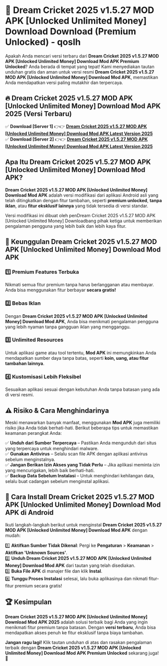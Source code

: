 # 🎯 Dream Cricket 2025 v1.5.27 MOD APK [Unlocked Unlimited Money] Download  Download (Premium Unlocked) -  qoslh

Apakah Anda mencari versi terbaru dari **Dream Cricket 2025 v1.5.27 MOD APK [Unlocked Unlimited Money] Download Mod APK Premium Unlocked**? Anda berada di tempat yang tepat! Kami menyediakan tautan unduhan gratis dan aman untuk versi resmi **Dream Cricket 2025 v1.5.27 MOD APK [Unlocked Unlimited Money] Download Mod APK**, memastikan Anda mendapatkan versi paling mutakhir dan terpercaya.

## 🔥 Dream Cricket 2025 v1.5.27 MOD APK [Unlocked Unlimited Money] Download Mod APK 2025 (Versi Terbaru)

✅ **Download [Server 1]** 👉👉 [**Dream Cricket 2025 v1.5.27 MOD APK [Unlocked Unlimited Money] Download Mod APK Latest Version 2025**](https://momento.my/?title=Dream_Cricket_2025_v1.5.27_MOD_APK_[Unlocked_Unlimited_Money]_Download)  
✅ **Download [Server 2]** 👉👉 [**Dream Cricket 2025 v1.5.27 MOD APK [Unlocked Unlimited Money] Download Mod APK Latest Version 2025**](https://momento.my/?title=Dream_Cricket_2025_v1.5.27_MOD_APK_[Unlocked_Unlimited_Money]_Download)  

## Apa Itu Dream Cricket 2025 v1.5.27 MOD APK [Unlocked Unlimited Money] Download Mod APK?

**Dream Cricket 2025 v1.5.27 MOD APK [Unlocked Unlimited Money] Download Mod APK** adalah versi modifikasi dari aplikasi Android asli yang telah ditingkatkan dengan fitur tambahan, seperti **premium unlocked**, **tanpa iklan**, atau **fitur eksklusif lainnya** yang tidak tersedia di versi standar.

Versi modifikasi ini dibuat oleh penDream Cricket 2025 v1.5.27 MOD APK [Unlocked Unlimited Money] Downloadbang pihak ketiga untuk memberikan pengalaman pengguna yang lebih baik dan lebih kaya fitur.

## 🎯 Keunggulan Dream Cricket 2025 v1.5.27 MOD APK [Unlocked Unlimited Money] Download Mod APK

### 1️⃣ Premium Features Terbuka
Nikmati semua fitur premium tanpa harus berlangganan atau membayar. Anda bisa menggunakan fitur berbayar **secara gratis!**

### 2️⃣ Bebas Iklan
Dengan **Dream Cricket 2025 v1.5.27 MOD APK [Unlocked Unlimited Money] Download Mod APK**, Anda bisa menikmati pengalaman pengguna yang lebih nyaman tanpa gangguan iklan yang mengganggu.

### 3️⃣ Unlimited Resources
Untuk aplikasi game atau tool tertentu, **Mod APK** ini memungkinkan Anda mendapatkan sumber daya tanpa batas, seperti **koin, uang, atau fitur tambahan lainnya**.

### 4️⃣ Kustomisasi Lebih Fleksibel
Sesuaikan aplikasi sesuai dengan kebutuhan Anda tanpa batasan yang ada di versi resmi.

## ⚠️ Risiko & Cara Menghindarinya

Meski menawarkan banyak manfaat, menggunakan **Mod APK** juga memiliki risiko jika Anda tidak berhati-hati. Berikut beberapa tips untuk memastikan keamanan perangkat Anda:

✅ **Unduh dari Sumber Terpercaya** – Pastikan Anda mengunduh dari situs yang terpercaya untuk menghindari malware.  
✅ **Gunakan Antivirus** – Selalu scan file APK dengan aplikasi antivirus sebelum menginstalnya.  
✅ **Jangan Berikan Izin Akses yang Tidak Perlu** – Jika aplikasi meminta izin yang mencurigakan, lebih baik berhati-hati.  
✅ **Backup Data Sebelum Instalasi** – Untuk menghindari kehilangan data, selalu buat cadangan sebelum menginstal aplikasi.

## 📌 Cara Install Dream Cricket 2025 v1.5.27 MOD APK [Unlocked Unlimited Money] Download Mod APK di Android

Ikuti langkah-langkah berikut untuk menginstal **Dream Cricket 2025 v1.5.27 MOD APK [Unlocked Unlimited Money] Download Mod APK** dengan mudah:

1️⃣ **Aktifkan Sumber Tidak Dikenal**: Pergi ke **Pengaturan** > **Keamanan** > **Aktifkan 'Unknown Sources'**.  
2️⃣ **Unduh Dream Cricket 2025 v1.5.27 MOD APK [Unlocked Unlimited Money] Download Mod APK** dari tautan yang telah disediakan.  
3️⃣ **Buka File APK** di manajer file dan klik **Instal**.  
4️⃣ **Tunggu Proses Instalasi** selesai, lalu buka aplikasinya dan nikmati fitur-fitur premium secara gratis!

## 🏆 Kesimpulan

**Dream Cricket 2025 v1.5.27 MOD APK [Unlocked Unlimited Money] Download Mod APK 2025** adalah solusi terbaik bagi Anda yang ingin menikmati fitur premium tanpa batasan. Dengan **versi terbaru**, Anda bisa mendapatkan akses penuh ke fitur eksklusif tanpa biaya tambahan.

**Jangan ragu lagi!** Klik tautan unduhan di atas dan rasakan pengalaman terbaik dengan **Dream Cricket 2025 v1.5.27 MOD APK [Unlocked Unlimited Money] Download Mod APK Premium Unlocked** sekarang juga! 🚀
